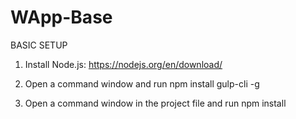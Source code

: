 # WApp-Base

BASIC SETUP

1. Install Node.js: https://nodejs.org/en/download/

2. Open a command window and run npm install gulp-cli -g

3. Open a command window in the project file and run npm install